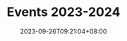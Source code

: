 ---
title: "Events 2023-2024"
date: 2023-09-26T09:21:04+08:00
draft: true
weight: 20
image: "/images/events/2023-2024/IG Banner Post (full).png"
---